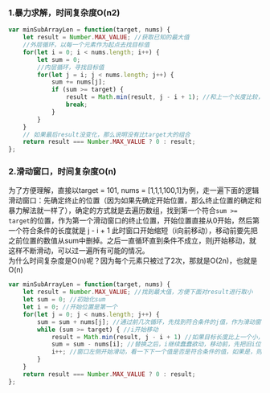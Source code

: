### 1.暴力求解，时间复杂度O(n2)
```javascript
var minSubArrayLen = function(target, nums) {
    let result = Number.MAX_VALUE; //获取已知的最大值
    //外层循环，以每一个元素作为起点去找目标值
    for(let i = 0; i < nums.length; i++) {
        let sum = 0;
        //内层循环，寻找目标值
        for(let j = i; j < nums.length; j++) {
            sum += nums[j];
            if (sum >= target) {
                result = Math.min(result, j - i + 1); //和上一个长度比较，取较小的值
                break;
            }
        }
    }
    // 如果最后result没变化，那么说明没有比target大的组合
    return result === Number.MAX_VALUE ? 0 : result;
};
```
### 2.滑动窗口，时间复杂度O(n)
为了方便理解，直接以target = 101, nums = [1,1,1,100,1]为例，走一遍下面的逻辑  
滑动窗口：先确定终止的位置（因为如果先确定开始位置，那么终止位置的确定和暴力解法就一样了），确定的方式就是去遍历数组，找到第一个符合`sum >= target`的位置，作为第一个滑动窗口的终止位置，开始位置直接从0开始，然后第一个符合条件的长度就是 j - i + 1 此时窗口开始缩短（i向前移动），移动前要先把之前位置的数值从sum中删掉。之后一直循环直到条件不成立，则j开始移动，就这样不断滑动，可以过一遍所有可能的情况。  
为什么时间复杂度是O(n)呢？因为每个元素只被过了2次，那就是O(2n)，也就是O(n)
```javascript
var minSubArrayLen = function(target, nums) {
    let result = Number.MAX_VALUE; //找到最大值，方便下面对result进行取小
    let sum = 0; //初始化sum
    let i = 0; //开始位置是第一个
    for(let j = 0; j < nums.length; j++) {
        sum = sum + nums[j]; //通过前几次循环，先找到符合条件的j值，作为滑动窗口终止位置
        while (sum >= target) { //i开始移动
            result = Math.min(result, j - i + 1) //如果目标长度比上一个小，就替换一下子
            sum = sum - nums[i]; //替换之后，i继续蠢蠢欲动，移动前，先把旧i位置的值从sum删掉
            i++; //窗口左侧开始滑动，看一下下一个值是否是符合条件的值，如果是，则继续循环移动开始位置
        }
    }
    return result === Number.MAX_VALUE ? 0 : result;
};
```
